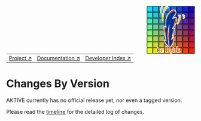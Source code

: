 
<img src='assets/aktive-logo-128.png' style='float:right;'>

||||
|---|---|---|
|[Project ↗](../README.md)|[Documentation ↗](doc/index.md)|[Developer Index ↗](doc/dev/index.md)|

# Changes By Version

AKTIVE currently has no official release yet, nor even a tagged version.

Please read the [timeline](/timeline) for the detailed log of changes.
